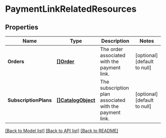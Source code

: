 # PaymentLinkRelatedResources

## Properties
Name | Type | Description | Notes
------------ | ------------- | ------------- | -------------
**Orders** | [**[]Order**](Order.md) | The order associated with the payment link. | [optional] [default to null]
**SubscriptionPlans** | [**[]CatalogObject**](CatalogObject.md) | The subscription plan associated with the payment link. | [optional] [default to null]

[[Back to Model list]](../README.md#documentation-for-models) [[Back to API list]](../README.md#documentation-for-api-endpoints) [[Back to README]](../README.md)


